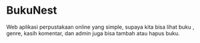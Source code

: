 # BukuNest
 Web aplikasi perpustakaan online yang simple, supaya kita bisa lihat buku , genre, kasih komentar, dan admin juga bisa tambah atau hapus buku.

